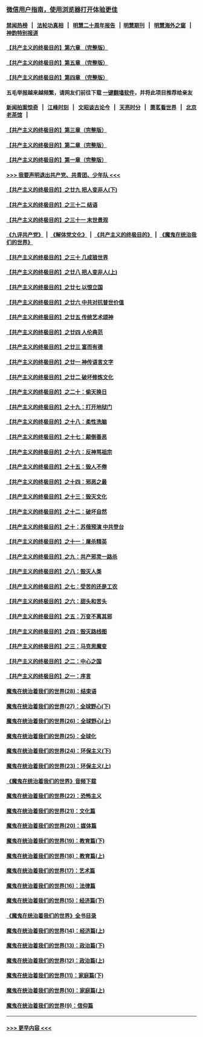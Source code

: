 ### [微信用户指南，使用浏览器打开体验更佳](https://github.com/gfw-breaker/banned-news1/blob/master/indexes/wechat-guide.md?t=0)
#### [禁闻热榜](热点新闻.md?t=0)  &nbsp;&nbsp;|&nbsp;&nbsp; [法轮功真相](https://github.com/gfw-breaker/truth/blob/master/README.md?t=0) &nbsp;&nbsp;|&nbsp;&nbsp; [明慧二十周年报告](https://github.com/gfw-breaker/mh-reports/blob/master/README.md?t=0) &nbsp;&nbsp;|&nbsp;&nbsp;[明慧期刊](https://github.com/gfw-breaker/mh-qikan) &nbsp;&nbsp;|&nbsp;&nbsp; [明慧海外之窗](https://github.com/gfw-breaker/mh-news/blob/master/README.md?t=0) &nbsp;&nbsp;|&nbsp;&nbsp; [神韵特别报道](https://github.com/gfw-breaker/mh-news/blob/master/shenyun.md?t=0)
#### [【共产主义的终极目的】第六章 （完整版）](../pages/nsc422/n11428913.md?t=02160844) 
#### [【共产主义的终极目的】第五章 （完整版）](../pages/nsc422/n11428912.md?t=02160844) 
#### [【共产主义的终极目的】第四章 （完整版）](../pages/nsc422/n11428907.md?t=02160844) 
#### 五毛举报越来越频繁，请网友们前往下载 [一键翻墙软件](https://github.com/gfw-breaker/ssr-accounts)，并将此项目推荐给亲友
#### [新闻拍案惊奇](https://github.com/gfw-breaker/banned-news1/blob/master/pages/link4.md) &nbsp;&nbsp;|&nbsp;&nbsp; [江峰时刻](https://github.com/gfw-breaker/banned-news1/blob/master/pages/link4.md) &nbsp;&nbsp;|&nbsp;&nbsp; [文昭谈古论今](https://github.com/gfw-breaker/banned-news1/blob/master/pages/link4.md) &nbsp;&nbsp;|&nbsp;&nbsp; [天亮时分](https://github.com/gfw-breaker/banned-news1/blob/master/pages/link4.md) &nbsp;&nbsp;|&nbsp;&nbsp; [萧茗看世界](https://github.com/gfw-breaker/banned-news1/blob/master/pages/link4.md) &nbsp;&nbsp;|&nbsp;&nbsp; [北京老茶馆](https://github.com/gfw-breaker/banned-news1/blob/master/pages/link4.md) &nbsp;&nbsp;|&nbsp;&nbsp; 
#### [【共产主义的终极目的】第三章（完整版）](../pages/nsc422/n11428848.md?t=02160844) 
#### [【共产主义的终极目的】第二章（完整版）](../pages/nsc422/n11428831.md?t=02160844) 
#### [【共产主义的终极目的】第一章（完整版）](../pages/nsc422/n11417651.md?t=02160844) 
#### [>>> 我要声明退出共产党、共青团、少年队 <<<](https://github.com/begood0513/goodnews/blob/master/quit/letter.md) 
#### [【共产主义的终极目的】之廿九 把人变非人(下)](../pages/nsc422/n11344140.md?t=02160844) 
#### [【共产主义的终极目的】之三十二 结语](../pages/nsc422/n11360535.md?t=02160844) 
#### [【共产主义的终极目的】之三十一 末世景观](../pages/nsc422/n11351129.md?t=02160844) 
#### [《九评共产党》](https://github.com/begood0513/9ping.md/blob/master/README.md) &nbsp;|&nbsp; [《解体党文化》](../../../../jtdwh.md/blob/master/README.md)  &nbsp;|&nbsp; [《共产主义的终极目的》](../../../../gczydzjmd.md/blob/master/README.md) &nbsp;|&nbsp; [《魔鬼在统治我们的世界》](../../../../mgztzwmdsj.md/blob/master/README.md) 
#### [【共产主义的终极目的】之三十 几成狼世界](../pages/nsc422/n11348280.md?t=02160844) 
#### [【共产主义的终极目的】之廿八 把人变非人(上)](../pages/nsc422/n11340492.md?t=02160844) 
#### [【共产主义的终极目的】之廿七 以恨立国](../pages/nsc422/n11336944.md?t=02160844) 
#### [【共产主义的终极目的】之廿六 中共对抗普世价值](../pages/nsc422/n11324785.md?t=02160844) 
#### [【共产主义的终极目的】之廿五 传统艺术颂神](../pages/nsc422/n11296396.md?t=02160844) 
#### [【共产主义的终极目的】之廿四 人伦典范](../pages/nsc422/n11296397.md?t=02160844) 
#### [【共产主义的终极目的】之廿三 富而有德](../pages/nsc422/n11283598.md?t=02160844) 
#### [【共产主义的终极目的】之廿一 神传语言文字](../pages/nsc422/n11263265.md?t=02160844) 
#### [【共产主义的终极目的】之廿二 破坏修炼文化](../pages/nsc422/n11245728.md?t=02160844) 
#### [【共产主义的终极目的】之二十：偷天换日](../pages/nsc422/n11238846.md?t=02160844) 
#### [【共产主义的终极目的】之十九：打开地狱门](../pages/nsc422/n11206376.md?t=02160844) 
#### [【共产主义的终极目的】之十八：柔性洗脑](../pages/nsc422/n11199994.md?t=02160844) 
#### [【共产主义的终极目的】之十七：颠倒善恶](../pages/nsc422/n11179782.md?t=02160844) 
#### [【共产主义的终极目的】之十六：反神骂祖宗](../pages/nsc422/n11166798.md?t=02160844) 
#### [【共产主义的终极目的】之十五：毁人不倦](../pages/nsc422/n11166792.md?t=02160844) 
#### [【共产主义的终极目的】之十四：邪恶之最](../pages/nsc422/n11150249.md?t=02160844) 
#### [【共产主义的终极目的】之十三：毁灭文化](../pages/nsc422/n11135227.md?t=02160844) 
#### [【共产主义的终极目的】之十二：破坏自然](../pages/nsc422/n11135214.md?t=02160844) 
#### [【共产主义的终极目的】之十：苏俄预演 中共登台](../pages/nsc422/n11118424.md?t=02160844) 
#### [【共产主义的终极目的】之十一：屠杀精英](../pages/nsc422/n11118442.md?t=02160844) 
#### [【共产主义的终极目的】之九：共产邪灵一路杀](../pages/nsc422/n11114139.md?t=02160844) 
#### [【共产主义的终极目的】之八：毁灭人类](../pages/nsc422/n11108503.md?t=02160844) 
#### [【共产主义的终极目的】之七：受苦的还是工农](../pages/nsc422/n11101809.md?t=02160844) 
#### [【共产主义的终极目的】之六：甜头和苦头](../pages/nsc422/n11096971.md?t=02160844) 
#### [【共产主义的终极目的】之五：万变不离其邪](../pages/nsc422/n11091285.md?t=02160844) 
#### [【共产主义的终极目的】之四：毁灭路线图](../pages/nsc422/n11086284.md?t=02160844) 
#### [【共产主义的终极目的】之三：马克思魔变](../pages/nsc422/n11061941.md?t=02160844) 
#### [【共产主义的终极目的】之二：中心之国](../pages/nsc422/n11047728.md?t=02160844) 
#### [【共产主义的终极目的】之一：序言](../pages/nsc422/n11086077.md?t=02160844) 
#### [魔鬼在统治着我们的世界(28)：结束语](../pages/nsc422/n10936246.md?t=02160844) 
#### [魔鬼在统治着我们的世界(27)：全球野心(下)](../pages/nsc422/n10928319.md?t=02160844) 
#### [魔鬼在统治着我们的世界(26)：全球野心(上)](../pages/nsc422/n10900318.md?t=02160844) 
#### [魔鬼在统治着我们的世界(25)：全球化](../pages/nsc422/n10788205.md?t=02160844) 
#### [魔鬼在统治着我们的世界(24)：环保主义(下)](../pages/nsc422/n10695307.md?t=02160844) 
#### [魔鬼在统治着我们的世界(23)：环保主义(上)](../pages/nsc422/n10688613.md?t=02160844) 
#### [《魔鬼在统治着我们的世界》音频下载](../pages/nsc422/n10635553.md?t=02160844) 
#### [魔鬼在统治着我们的世界(22)：恐怖主义](../pages/nsc422/n10614727.md?t=02160844) 
#### [魔鬼在统治着我们的世界(21)：文化篇](../pages/nsc422/n10597706.md?t=02160844) 
#### [魔鬼在统治着我们的世界(20)：媒体篇](../pages/nsc422/n10586579.md?t=02160844) 
#### [魔鬼在统治着我们的世界(19)：教育篇(下)](../pages/nsc422/n10564808.md?t=02160844) 
#### [魔鬼在统治着我们的世界(18)：教育篇(上)](../pages/nsc422/n10526970.md?t=02160844) 
#### [魔鬼在统治着我们的世界(17)：艺术篇](../pages/nsc422/n10499093.md?t=02160844) 
#### [魔鬼在统治着我们的世界(16)：法律篇](../pages/nsc422/n10485969.md?t=02160844) 
#### [魔鬼在统治着我们的世界(15)：经济篇(下)](../pages/nsc422/n10469975.md?t=02160844) 
#### [《魔鬼在统治着我们的世界》全书目录](../pages/nsc422/n10464261.md?t=02160844) 
#### [魔鬼在统治着我们的世界(14)：经济篇(上)](../pages/nsc422/n10457370.md?t=02160844) 
#### [魔鬼在统治着我们的世界(13)：政治篇(下)](../pages/nsc422/n10448270.md?t=02160844) 
#### [魔鬼在统治着我们的世界(12)：政治篇(上)](../pages/nsc422/n10444576.md?t=02160844) 
#### [魔鬼在统治着我们的世界(11)：家庭篇(下)](../pages/nsc422/n10440961.md?t=02160844) 
#### [魔鬼在统治着我们的世界(10)：家庭篇(上)](../pages/nsc422/n10435448.md?t=02160844) 
#### [魔鬼在统治着我们的世界(9)：信仰篇](../pages/nsc422/n10432159.md?t=02160844) 

----
#### [ >>> 更早内容 <<< ](../indexes/nsc422-earlier.md)
